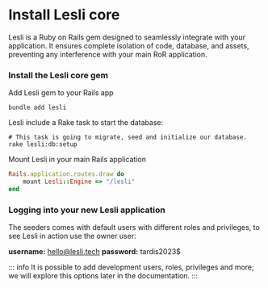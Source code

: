 # Install Lesli core
Lesli is a Ruby on Rails gem designed to seamlessly integrate with your application. It ensures complete isolation of code, database, and assets, preventing any interference with your main RoR application.

### Install the Lesli core gem

Add Lesli gem to your Rails app

```shell
bundle add lesli
```

Lesli include a Rake task to start the database:

```shell
# This task is going to migrate, seed and initialize our database.
rake lesli:db:setup
```

Mount Lesli in your main Rails application

```ruby
Rails.application.routes.draw do
    mount Lesli::Engine => "/lesli"
end
```


### Logging into your new Lesli application
The seeders comes with default users with different roles and privileges, to see Lesli in action use the owner user:

__username:__ hello@lesli.tech 
__password:__ tardis2023$ 

::: info
It is possible to add development users, roles, privileges and more; we will explore this options later in the documentation.
:::
